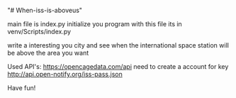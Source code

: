 "# When-iss-is-aboveus" 

main file is index.py initialize you program with this file
its in venv/Scripts/index.py

write a interesting you city and see when the international
space station will be above the area you want

Used API's:
https://opencagedata.com/api need to create a account for key
http://api.open-notify.org/iss-pass.json

Have fun!